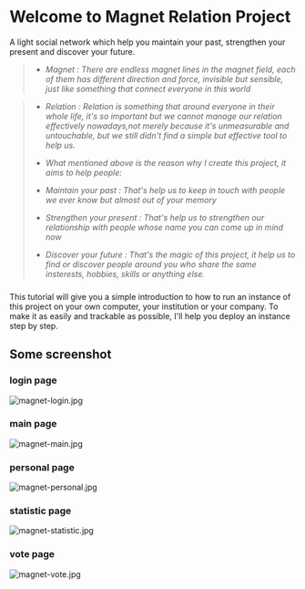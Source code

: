 Welcome to Magnet Relation Project
====================

A light social network which help you maintain your past, strengthen your present and discover your future.

> * *Magnet : There are endless magnet lines in the magnet field, each of them has different direction and force, invisible but sensible, just like something that connect everyone in this world* 

> * *Relation : Relation is something that around everyone in their whole life, it's so important but we cannot manage our relation effectively nowadays,not merely because it's unmeasurable and untouchable, but we still didn't find a simple but effective tool to help us.*
>
> * *What mentioned above is the reason why I create this project, it aims to help people:*
> * *Maintain your past : That's help us to keep in touch with people we ever know but almost out of your memory*
> * *Strengthen your present : That's help us to strengthen our relationship with people whose name you can come up in mind now*
> * *Discover your future : That's the magic of this project, it help us to find or discover people around you who share the same insterests, hobbies, skills or anything else.*

### 
This tutorial will give you a simple introduction to how to run an instance of this project on your own computer, your institution or your company.
To make it as easily and trackable as possible, I'll help you deploy an instance step by step.

## Some screenshot

### login page
![magnet-login.jpg](http://litaotao.github.io/images/magnet-login.jpg)

### main page
![magnet-main.jpg](http://litaotao.github.io/images/magnet-main.jpg)

### personal page
![magnet-personal.jpg](http://litaotao.github.io/images/magnet-personal.jpg)

### statistic page
![magnet-statistic.jpg](http://litaotao.github.io/images/magnet-statistic.jpg)

### vote page
![magnet-vote.jpg](http://litaotao.github.io/images/magnet-vote.jpg)